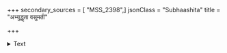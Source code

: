 +++
secondary_sources = [ "MSS_2398",]
jsonClass = "Subhaashita"
title = "अभ्युद्धृता वसुमती"

+++

<details><summary>Text</summary>

अभ्युद्धृता वसुमती दलितं रिपूरः क्रीडीकृता बलवता बलिराजलक्ष्मीः।  
एकत्र जन्मनि कृतं तदनेन यूना जन्मत्रये यदकरोत् पुरुषः पुराणः॥
</details>
